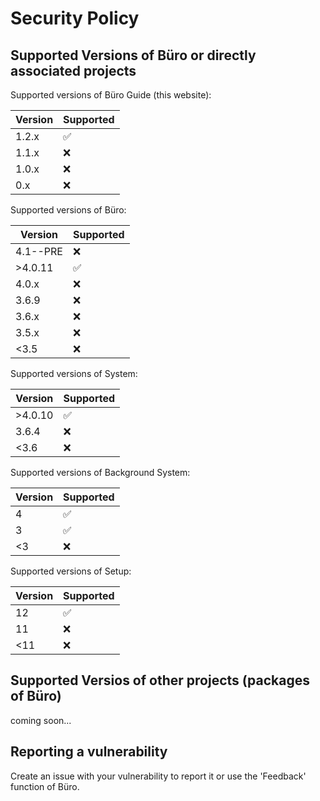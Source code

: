 # Security Policy

## Supported Versions of Büro or directly associated projects

Supported versions of Büro Guide (this website):

| Version | Supported          |
| ------- | ------------------ |
| 1.2.x   | :white_check_mark: |
| 1.1.x   | :x:                |
| 1.0.x   | :x:                |
| 0.x     | :x:                |

Supported versions of Büro:

| Version | Supported          |
| ------- | ------------------ |
| 4.1--PRE| :x:                |
| >4.0.11 | :white_check_mark: |
| 4.0.x   | :x:                |
| 3.6.9   | :x:                |
| 3.6.x   | :x:                |
| 3.5.x   | :x:                |
| <3.5    | :x:                |

Supported versions of System:

| Version | Supported          |
| ------- | ------------------ |
| >4.0.10 | :white_check_mark: |
| 3.6.4   | :x:                |
| <3.6    | :x:                |

Supported versions of Background System:

| Version | Supported          |
| ------- | ------------------ |
| 4       | :white_check_mark: |
| 3       | :white_check_mark: |
| <3      | :x:                |

Supported versions of Setup:

| Version | Supported          |
| ------- | ------------------ |
| 12      | :white_check_mark: |
| 11      | :x:                |
| <11     | :x:                |

## Supported Versios of other projects (packages of Büro)

coming soon...

## Reporting a vulnerability

Create an issue with your vulnerability to report it
or use the 'Feedback' function of Büro.
